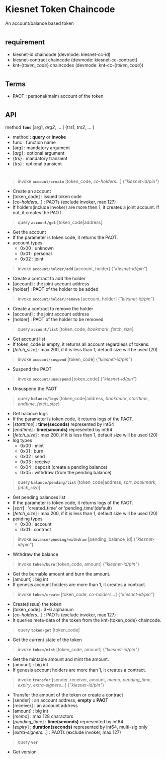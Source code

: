 # Kiesnet Token Chaincode

An account/balance based token

#

## requirement
- kiesnet-id chaincode (devmode: kiesnet-cc-id)
- kiesnet-contract chaincode (devmode: kiesnet-cc-contract)
- knt-{_token_code_} chaincodes (devmode: knt-cc-{_token_code_})

#

## Terms

- PAOT : personal(main) account of the token

#

## API

method __`func`__ [arg1, _arg2_, ... ] {trs1, _trs2_, ... }
- method : __query__ or __invoke__
- func : function name
- [arg] : mandatory argument
- [_arg_] : optional argument
- {trs} : mandatory transient
- {_trs_} : optional transient

#

> invoke __`account/create`__ [token_code, _co-holders..._] {_"kiesnet-id/pin"_}
- Create an account
- [token_code] : issued token code
- [_co-holders..._] : PAOTs (exclude invoker, max 127)
- If holders(include invoker) are more then 1, it creates a joint account. If not, it creates the PAOT.

> query __`account/get`__ [token_code|address]
- Get the account
- If the parameter is token code, it returns the PAOT.
- account types
    - 0x00 : unknown
    - 0x01 : personal
    - 0x02 : joint

> invoke __`account/holder/add`__ [account, holder] {_"kiesnet-id/pin"_}
- Create a contract to add the holder
- [account] : the joint account address
- [holder] : PAOT of the holder to be added

> invoke __`account/holder/remove`__ [account, holder] {_"kiesnet-id/pin"_}
- Create a contract to remove the holder
- [account] : the joint account address
- [holder] : PAOT of the holder to be removed

> query __`account/list`__ [token_code, _bookmark_, _fetch_size_]
- Get account list
- If token_code is empty, it returns all account regardless of tokens.
- [_fetch_size_] : max 200, if it is less than 1, default size will be used (20)

> invoke __`account/suspend`__ [token_code] {_"kiesnet-id/pin"_}
- Suspend the PAOT

> invoke __`account/unsuspend`__ [token_code] {_"kiesnet-id/pin"_}
- Unsuspend the PAOT

> query __`balance/logs`__ [token_code|address, _bookmark_, _starttime_, _endtime_, _fetch_size_]
- Get balance logs
- If the parameter is token code, it returns logs of the PAOT.
- [_starttime_] : __time(seconds)__ represented by int64
- [_endtime_] : __time(seconds)__ represented by int64
- [_fetch_size_] : max 200, if it is less than 1, default size will be used (20)
- log types
    - 0x00 : mint
    - 0x01 : burn
    - 0x02 : send
    - 0x03 : receive
    - 0x04 : deposit (create a pending balance)
    - 0x05 : withdraw (from the pending balance)

> query __`balance/pending/list`__ [token_code|address, _sort_, _bookmark_, _fetch_size_]
- Get pending balances list
- If the parameter is token code, it returns logs of the PAOT.
- [_sort_] : 'created_time' or 'pending_time'(default)
- [_fetch_size_] : max 200, if it is less than 1, default size will be used (20)
- pending types
    - 0x00 : account
    - 0x01 : contract

> invoke __`balance/pending/withdraw`__ [pending_balance_id] {_"kiesnet-id/pin"_}
- Withdraw the balance

> invoke __`token/burn`__ [token_code, amount] {_"kiesnet-id/pin"_}
- Get the burnable amount and burn the amount.
- [amount] : big int
- If genesis account holders are more than 1, it creates a contract.

> invoke __`token/create`__ [token_code, _co-holders..._] {_"kiesnet-id/pin"_}
- Create(Issue) the token
- [token_code] : 3~6 alphanum
- [_co-holders..._] : PAOTs (exclude invoker, max 127)
- It queries meta-data of the token from the knt-{token_code} chaincode.

> query __`token/get`__ [token_code]
- Get the current state of the token

> invoke __`token/mint`__ [token_code, amount] {_"kiesnet-id/pin"_}
- Get the mintable amount and mint the amount.
- [amount] : big int
- If genesis account holders are more than 1, it creates a contract.

> invoke __`transfer`__ [sender, receiver, amount, _memo_, _pending_time_, _expiry_, _extra-signers..._] {_"kiesnet-id/pin"_}
- Transfer the amount of the token or create a contract
- [sender] : an account address, __empty = PAOT__
- [receiver] : an account address
- [amount] : big int
- [_memo_] : max 128 charactors
- [_pending_time_] : __time(seconds)__ represented by int64
- [_expiry_] : __duration(seconds)__ represented by int64, multi-sig only
- [_extra-signers..._] : PAOTs (exclude invoker, max 127)

> query __`ver`__
- Get version
